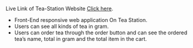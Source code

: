 

Live Link of Tea-Station Website [Click here](https://tea-stations-api.netlify.app/).

* Front-End responsive web application On Tea Station.
* Users can see all kinds of tea in gram.
* Users can order tea through the order button and can see the ordered tea’s name, total in gram and the total item in the cart.

